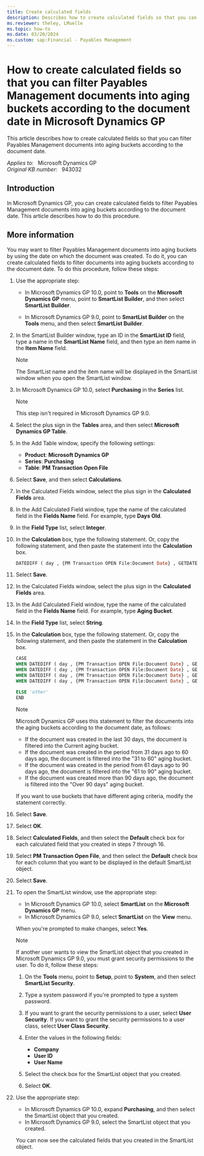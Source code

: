 ```yaml
---
title: Create calculated fields
description: Describes how to create calculated fields so that you can filter Payables Management documents into aging buckets according to the document date.
ms.reviewer: theley, LMuelle
ms.topic: how-to
ms.date: 03/20/2024
ms.custom: sap:Financial - Payables Management
---
```

# How to create calculated fields so that you can filter Payables Management documents into aging buckets according to the document date in Microsoft Dynamics GP

This article describes how to create calculated fields so that you can filter Payables Management documents into aging buckets according to the document date.

_Applies to:_ &nbsp; Microsoft Dynamics GP  
_Original KB number:_ &nbsp; 943032

## Introduction

In Microsoft Dynamics GP, you can create calculated fields to filter Payables Management documents into aging buckets according to the document date. This article describes how to do this procedure.

## More information

You may want to filter Payables Management documents into aging buckets by using the date on which the document was created. To do it, you can create calculated fields to filter documents into aging buckets according to the document date. To do this procedure, follow these steps:

1. Use the appropriate step:

    - In Microsoft Dynamics GP 10.0, point to **Tools** on the **Microsoft Dynamics GP** menu, point to **SmartList Builder**, and then select **SmartList Builder**.

    - In Microsoft Dynamics GP 9.0, point to **SmartList Builder** on the **Tools** menu, and then select **SmartList Builder**.

2. In the SmartList Builder window, type an ID in the **SmartList ID** field, type a name in the **SmartList Name** field, and then type an item name in the **Item Name** field.

    > [!NOTE]
    > The SmartList name and the item name will be displayed in the SmartList window when you open the SmartList window.

3. In Microsoft Dynamics GP 10.0, select **Purchasing** in the **Series** list.

    > [!NOTE]
    > This step isn't required in Microsoft Dynamics GP 9.0.
4. Select the plus sign in the **Tables** area, and then select **Microsoft Dynamics GP Table**.
5. In the Add Table window, specify the following settings:

    - **Product**: **Microsoft Dynamics GP**  
    - **Series**: **Purchasing**  
    - **Table**: **PM Transaction Open File**
6. Select **Save**, and then select **Calculations**.
7. In the Calculated Fields window, select the plus sign in the **Calculated Fields** area.

8. In the Add Calculated Field window, type the name of the calculated field in the **Fields Name** field. For example, type **Days Old**.

9. In the **Field Type** list, select **Integer**.
10. In the **Calculation** box, type the following statement. Or, copy the following statement, and then paste the statement into the **Calculation** box.

    ```vb
    DATEDIFF ( day , {PM Transaction OPEN File:Document Date} , GETDATE())
    ```

11. Select **Save**.

12. In the Calculated Fields window, select the plus sign in the **Calculated Fields** area.

13. In the Add Calculated Field window, type the name of the calculated field in the **Fields Name** field. For example, type **Aging Bucket**.

14. In the **Field Type** list, select **String**.
15. In the **Calculation** box, type the following statement. Or, copy the following statement, and then paste the statement in the **Calculation** box.

    ```vb
    CASE 
    WHEN DATEDIFF ( day , {PM Transaction OPEN File:Document Date} , GETDATE()) < '31' THEN 'CURRENT'
    WHEN DATEDIFF ( day , {PM Transaction OPEN File:Document Date} , GETDATE()) < '61' THEN '31 to 60'
    WHEN DATEDIFF ( day , {PM Transaction OPEN File:Document Date} , GETDATE()) < '91' THEN '61 to 90'
    WHEN DATEDIFF ( day , {PM Transaction OPEN File:Document Date} , GETDATE()) < '9999' THEN 'OVER 90 days'
    
    ELSE 'other'
    END 
    ```

    > [!NOTE]
    > Microsoft Dynamics GP uses this statement to filter the documents into the aging buckets according to the document date, as follows:
    >
    > - If the document was created in the last 30 days, the document is filtered into the Current aging bucket.
    > - If the document was created in the period from 31 days ago to 60 days ago, the document is filtered into the "31 to 60" aging bucket.
    > - If the document was created in the period from 61 days ago to 90 days ago, the document is filtered into the "61 to 90" aging bucket.
    > - If the document was created more than 90 days ago, the document is filtered into the "Over 90 days" aging bucket.

    If you want to use buckets that have different aging criteria, modify the statement correctly.
16. Select **Save**.

17. Select **OK**.

18. Select **Calculated Fields**, and then select the **Default** check box for each calculated field that you created in steps 7 through 16.

19. Select **PM Transaction Open File**, and then select the **Default** check box for each column that you want to be displayed in the default SmartList object.

20. Select **Save**.
21. To open the SmartList window, use the appropriate step:

    - In Microsoft Dynamics GP 10.0, select **SmartList** on the **Microsoft Dynamics GP** menu.
    - In Microsoft Dynamics GP 9.0, select **SmartList** on the **View** menu.

    When you're prompted to make changes, select **Yes**.

    > [!NOTE]
    > If another user wants to view the SmartList object that you created in Microsoft Dynamics GP 9.0, you must grant security permissions to the user. To do it, follow these steps:

      1. On the **Tools** menu, point to **Setup**, point to **System**, and then select **SmartList Security**.

      2. Type a system password if you're prompted to type a system password.

      3. If you want to grant the security permissions to a user, select **User Security**. If you want to grant the security permissions to a user class, select **User Class Security**.

      4. Enter the values in the following fields:

         - **Company**  
         - **User ID**  
         - **User Name**  
      5. Select the check box for the SmartList object that you created.

      6. Select **OK**.

22. Use the appropriate step:

    - In Microsoft Dynamics GP 10.0, expand **Purchasing**, and then select the SmartList object that you created.
    - In Microsoft Dynamics GP 9.0, select the SmartList object that you created.

    You can now see the calculated fields that you created in the SmartList object.
